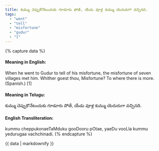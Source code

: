 ```yaml
---
title: కుమ్ము చెప్పుకొనేటందుకు గూడూరు పోతే, యేడు వూళ్ల కుమ్ము యెదురుగా వచ్చినది.
tags:
  - "went"
  - "tell"
  - "misfortune"
  - "gudur"
  - "1"
---
```


{% capture data %}
#### Meaning in English:
When he went to Gudur to tell of his misfortune, the misfortune of seven villages met him.
Whither goest thou, Misfortune? To where there is more. (Spanish.) [1]

#### Meaning in Telugu:
కుమ్ము చెప్పుకొనేటందుకు గూడూరు పోతే, యేడు వూళ్ల కుమ్ము యెదురుగా వచ్చినది.

#### English Transliteration:
kummu cheppukonaeTaMduku gooDooru pOtae, yaeDu vooLla kummu yedurugaa vachchinadi.
{% endcapture %}

<div class="notice">{{ data | markdownify }}</div>

